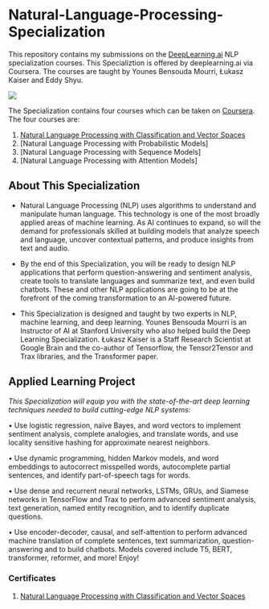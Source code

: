 # Natural-Language-Processing-Specialization

This repository contains my submissions on the [DeepLearning.ai](https://deeplearning.ai) NLP specialization courses. This Specializtion is offered by deeplearning.ai via Coursera. The courses are taught by Younes Bensouda Mourri, Łukasz Kaiser and Eddy Shyu.

![](https://github.com/bhushan-borole/natural-language-processing-specialization/blob/master/images/banner.jpg)

The Specialization contains four courses which can be taken on [Coursera](https://www.coursera.org/specializations/natural-language-processing). The four courses are:

1. [Natural Language Processing with Classification and Vector Spaces](https://github.com/aditya-bhat/Natural-Language-Processing-Specialization/tree/master/1.%20Natural%20Language%20Processing%20with%20Classification%20and%20Vector%20Spaces)
2. [Natural Language Processing with Probabilistic Models]
3. [Natural Language Processing with Sequence Models]
4. [Natural Language Processing with Attention Models]

## About This Specialization

- Natural Language Processing (NLP) uses algorithms to understand and manipulate human language. This technology is one of the most broadly applied areas of machine learning. As AI continues to expand, so will the demand for professionals skilled at building models that analyze speech and language, uncover contextual patterns, and produce insights from text and audio.

- By the end of this Specialization, you will be ready to design NLP applications that perform question-answering and sentiment analysis, create tools to translate languages and summarize text, and even build chatbots. These and other NLP applications are going to be at the forefront of the coming transformation to an AI-powered future.

- This Specialization is designed and taught by two experts in NLP, machine learning, and deep learning. Younes Bensouda Mourri is an Instructor of AI at Stanford University who also helped build the Deep Learning Specialization. Łukasz Kaiser is a Staff Research Scientist at Google Brain and the co-author of Tensorflow, the Tensor2Tensor and Trax libraries, and the Transformer paper.

## Applied Learning Project

_This Specialization will equip you with the state-of-the-art deep learning techniques needed to build cutting-edge NLP systems:_

• Use logistic regression, naïve Bayes, and word vectors to implement sentiment analysis, complete analogies, and translate words, and use locality sensitive hashing for approximate nearest neighbors.

• Use dynamic programming, hidden Markov models, and word embeddings to autocorrect misspelled words, autocomplete partial sentences, and identify part-of-speech tags for words.

• Use dense and recurrent neural networks, LSTMs, GRUs, and Siamese networks in TensorFlow and Trax to perform advanced sentiment analysis, text generation, named entity recognition, and to identify duplicate questions.

• Use encoder-decoder, causal, and self-attention to perform advanced machine translation of complete sentences, text summarization, question-answering and to build chatbots. Models covered include T5, BERT, transformer, reformer, and more!
Enjoy!

### Certificates

1. [Natural Language Processing with Classification and Vector Spaces](https://www.coursera.org/account/accomplishments/certificate/N8ZAT64BYERS)
